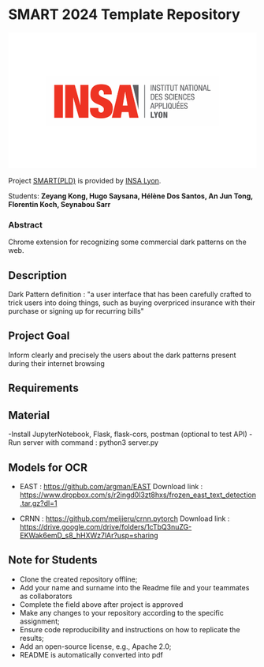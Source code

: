# SMART 2024 Template Repository

![Insalogo](./images/logo-insa_0.png)

Project [SMART(PLD)](riccardotommasini.com/teaching/smart) is provided by [INSA Lyon](https://www.insa-lyon.fr/).

Students: **Zeyang Kong, Hugo Saysana, Hélène Dos Santos, An Jun Tong, Florentin Koch, Seynabou Sarr**

### Abstract
Chrome extension for recognizing some commercial dark patterns on the web. 

## Description 
Dark Pattern definition : "a user interface that has been carefully crafted to trick users into doing things, such as buying overpriced insurance with their purchase or signing up for recurring bills"

## Project Goal
Inform clearly and precisely the users about the dark patterns present during their internet browsing

## Requirements

## Material

-Install JupyterNotebook, Flask, flask-cors, postman (optional to test API) 
-Run server with command : python3 server.py

## Models for OCR
- EAST : https://github.com/argman/EAST
Download link : https://www.dropbox.com/s/r2ingd0l3zt8hxs/frozen_east_text_detection.tar.gz?dl=1

- CRNN : https://github.com/meijieru/crnn.pytorch
Download link : https://drive.google.com/drive/folders/1cTbQ3nuZG-EKWak6emD_s8_hHXWz7lAr?usp=sharing

## Note for Students

* Clone the created repository offline;
* Add your name and surname into the Readme file and your teammates as collaborators
* Complete the field above after project is approved
* Make any changes to your repository according to the specific assignment;
* Ensure code reproducibility and instructions on how to replicate the results;
* Add an open-source license, e.g., Apache 2.0;
* README is automatically converted into pdf


